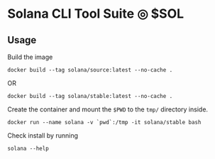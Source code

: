 # Solana CLI Tool Suite ◎ $SOL

## Usage

Build the image
```
docker build --tag solana/source:latest --no-cache .
```
OR
```
docker build --tag solana/stable:latest --no-cache .
```

Create the container and mount the `$PWD` to the `tmp/` directory inside.
```
docker run --name solana -v `pwd`:/tmp -it solana/stable bash
```

Check install by running
```
solana --help
```